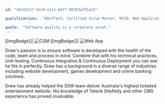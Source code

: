 ```yaml
---
id: "2dc43c27-5ec9-e111-bd77-00783af55a15"

qualifications:  "BInfTech, Certified Scrum Master, MCSD: Web Applications"

quote:  "Software quality is a corporate asset."
---
```


[[imgBadge]]| ![CSM](../badges/Certification-scrumalliance-master.png)
[[imgBadge]]| ![Web App](../badges/Certification-microsoft-developer-webapps.png)

Drew's passion is to ensure software is developed with the health of the code, team and process in mind. Combine that with his technical practices, Unit-testing, Continuous Integration & Continuous Deployment you can see he fits in perfectly. Drew has a background in a diverse range of industries including website development, games development and online banking solutions.

Drew has already helped the SSW team deliver Australia's highest ticketed entertainment website. His knowledge of Telerik Sitefinity and other CMS experience has proved invaluable.
